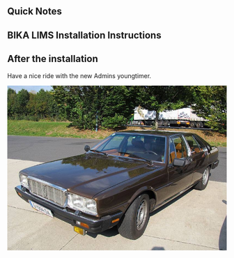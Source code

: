 ## Quick Notes




## BIKA LIMS Installation Instructions 




## After the installation

Have a nice ride with the new Admins youngtimer.

![FINAL](install-screen-final.jpg)

